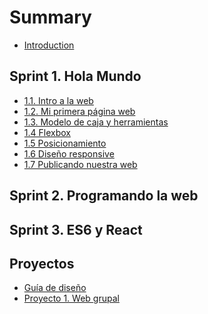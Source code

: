 # Summary

* [Introduction](README.md)

## Sprint 1. Hola Mundo

* [1.1. Intro a la web](sprint_1/1_1_intro_a_la_web.md)
* [1.2. Mi primera página web](sprint_1/1_2_mi_primera_web.md)
* [1.3. Modelo de caja y herramientas](sprint_1/1_3_modelo_de_caja_y_herramientas.md)
* [1.4 Flexbox](sprint_1/1_4_posicionamiento_con_flexbox.md)
* [1.5 Posicionamiento](sprint_1/1_5_posicionamiento.md)
* [1.6 Diseño responsive](sprint_1/1_6_responsive_design.md)
* [1.7 Publicando nuestra web](sprint_1/1_7_publicando_nuestra_web.md)


<!-- * [1.8 Control de versiones](sprint_1/1_8_control_de_versiones.md)
* [1.9 Formularios](sprint_1/1_9_formularios.md)
* [1.10 SASS](sprint_1/1_10_sass.md)
* [1.11 Sistemas de diseño](sprint_1/1_11_sistemas_de_diseno.md)
* [1.12 Animaciones CSS](sprint_1/1_12_animaciones_CSS.md)
* [1.13 Sistema de Grid](sprint_1/1_13_sistema_de_grid.md)
* [1.14 Automatización de tareas](sprint_1/1_14_automatizacion_de_tareas.md) -->

## Sprint 2. Programando la web
<!-- * [2.1 Intro a la programación](sprint_2/2_1_intro_a_la_programacion.md)
* [2.2 Estructuras de control](sprint_2/2_2_estructuras_de_control.md)
* [2.3 Funciones](sprint_2/2_3_funciones.md)
* [2.4 Objetos](sprint_2/2_4_objetos.md)
* [2.5 JavaScript en la web](sprint_2/2_5_javascript_en_la_web.md)
* [2.6 Eventos](sprint_2/2_6_eventos.md)
* [2.7 Arrays](sprint_2/2_7_arrays.md)


* [2.8 Control de versiones](sprint_2/2_8_control_de_versiones_en_equipo.md)
* [2.9 DOM avanzado](sprint_2/2_9_dom_avanzado.md)
* [2.10 Asincronía](sprint_2/2_10_asincronia.md)
* [2.11 AJAX](sprint_2/2_11_ajax.md)
* [2.12 APIs](sprint_3/2_12_apis.md)
* [2.13 Scope y hoisting](sprint_2/2_13_scope_y_hoisting.md)
* [2.14 Métodos funcionales de array](sprint_2/2_14_metodos_funcionales_array.md) -->



## Sprint 3. ES6 y React



## Proyectos

* [Guía de diseño](proyectos/P1_anexo_diseno.md)
* [Proyecto 1. Web grupal](proyectos/P1_proyecto_sprint_1.md)
<!--
## Evaluaciones

* Evaluación intermedia 1
* Evaluación final 1


## Guías

* [Guía paso a paso de git](guias/empezar_con_git.md) -->
